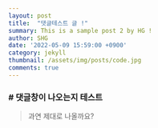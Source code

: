 ```yaml
---
layout: post
title:  "댓글테스트 글 !"
summary: This is a sample post 2 by HG !
author: SHG
date: '2022-05-09 15:59:00 +0900'
category: jekyll
thumbnail: /assets/img/posts/code.jpg
comments: true
---
```


### # 댓글창이 나오는지 테스트 

> 과연 제대로 나올까요?